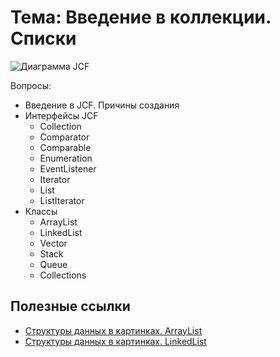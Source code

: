 # Тема: Введение в коллекции. Списки

![Диаграмма JCF](https://hsto.org/storage1/8ce732f8/e6d46bea/e258a346/4f7e5f56.png)

Вопросы:

*	Введение в JCF. Причины создания
*	Интерфейсы JCF
	*	Collection
	*	Comparator
	*	Comparable
	*	Enumeration
	*	EventListener
	*	Iterator
	*	List
	*	ListIterator
* 	Классы	
	* 	ArrayList
	* 	LinkedList
	*	Vector
	* 	Stack
	* 	Queue
	*	Collections

## Полезные ссылки

* [Структуры данных в картинках. ArrayList](https://habr.com/post/128269/)
* [Структуры данных в картинках. LinkedList](https://habr.com/post/127864/)

